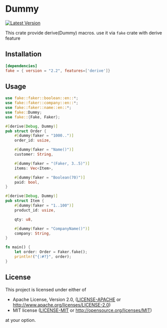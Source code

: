# Dummy
[![Latest Version](https://img.shields.io/crates/v/dummy.svg)](https://crates.io/crates/dummy)

This crate provide derive(Dummy) macros. use it via `fake` crate with derive feature

## Installation
```toml
[dependencies]
fake = { version = "2.2", features=['derive']}
```

## Usage

```rust
use fake::faker::boolean::en::*;
use fake::faker::company::en::*;
use fake::faker::name::en::*;
use fake::Dummy;
use fake::{Fake, Faker};

#[derive(Debug, Dummy)]
pub struct Order {
    #[dummy(faker = "1000..")]
    order_id: usize,

    #[dummy(faker = "Name()")]
    customer: String,

    #[dummy(faker = "(Faker, 3..5)")]
    items: Vec<Item>,

    #[dummy(faker = "Boolean(70)")]
    paid: bool,
}

#[derive(Debug, Dummy)]
pub struct Item {
    #[dummy(faker = "1..100")]
    product_id: usize,

    qty: u8,

    #[dummy(faker = "CompanyName()")]
    company: String,
}

fn main() {
    let order: Order = Faker.fake();
    println!("{:#?}", order);
}
```

## License

This project is licensed under either of

 * Apache License, Version 2.0, ([LICENSE-APACHE](LICENSE-APACHE) or
   http://www.apache.org/licenses/LICENSE-2.0)
 * MIT license ([LICENSE-MIT](LICENSE-MIT) or
   http://opensource.org/licenses/MIT)

at your option.
